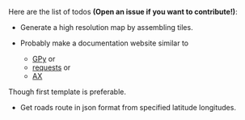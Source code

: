 Here are the list of todos **(Open an issue if you want to contribute!)**:

* Generate a high resolution map by assembling tiles.

* Probably make a documentation website similar to 
  * [GPy](https://gpy.readthedocs.io) or 
  * [requests](https://requests.readthedocs.io) or 
  * [AX](https://ax.dev/) 

Though first template is preferable. 

* Get roads route in json format from specified latitude longitudes. 
